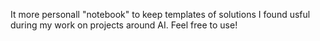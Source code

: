 It more personall "notebook" to keep templates of solutions I found usful during my work on projects around AI. Feel free to use!
